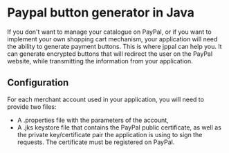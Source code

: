 # Paypal button generator in Java #

If you don't want to manage your catalogue on PayPal, or if you want to implement your own shopping cart mechanism, your application will need the ability to generate payment buttons. This is where jppal can help you. It can generate encrypted buttons that will redirect the user on the PayPal website, while transmitting the information from your application.

## Configuration ##

For each merchant account used in your application, you will need to provide two files:

  * A .properties file with the parameters of the account,
  * A .jks keystore file that contains the PayPal public certificate, as well as the private key/certificate pair the application is using to sign the requests. The certificate must be registered on PayPal.